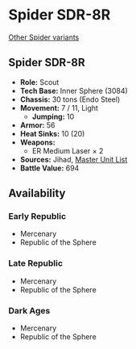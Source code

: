 # Spider SDR-8R

[Other Spider variants](../spider.md)

## Spider SDR-8R
- **Role:** Scout
- **Tech Base:** Inner Sphere (3084)
- **Chassis:** 30 tons (Endo Steel)
- **Movement:** 7 / 11, Light
  - **Jumping:** 10
- **Armor:** 56
- **Heat Sinks:** 10 (20)
- **Weapons:**
  - ER Medium Laser × 2
- **Sources:** Jihad, [Master Unit List](http://masterunitlist.info/Unit/Details/3018/spider-sdr-8r)
- **Battle Value:** 694

## Availability

### Early Republic
- Mercenary
- Republic of the Sphere

### Late Republic
- Mercenary
- Republic of the Sphere

### Dark Ages
- Mercenary
- Republic of the Sphere


